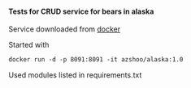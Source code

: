 #### Tests for CRUD service for bears in alaska

Service downloaded from  [docker](https://hub.docker.com/r/azshoo/alaska)

Started with
```markdown 
docker run -d -p 8091:8091 -it azshoo/alaska:1.0
```

Used modules listed in requirements.txt